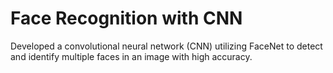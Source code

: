 # Face Recognition with CNN
 Developed a convolutional neural network (CNN) utilizing FaceNet to detect and identify multiple faces in an image with high accuracy.

